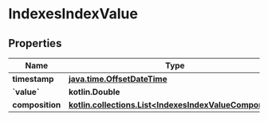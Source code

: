 
# IndexesIndexValue

## Properties
| Name | Type | Description | Notes |
| ------------ | ------------- | ------------- | ------------- |
| **timestamp** | [**java.time.OffsetDateTime**](java.time.OffsetDateTime.md) |  |  [optional] |
| **&#x60;value&#x60;** | **kotlin.Double** |  |  [optional] |
| **composition** | [**kotlin.collections.List&lt;IndexesIndexValueComponent&gt;**](IndexesIndexValueComponent.md) |  |  [optional] |



